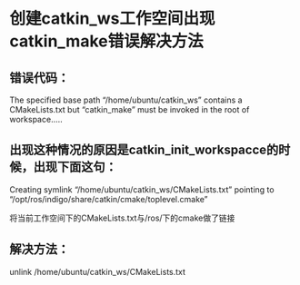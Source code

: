 # 创建catkin_ws工作空间出现catkin_make错误解决方法

## 错误代码： 
The specified base path “/home/ubuntu/catkin_ws” contains a CMakeLists.txt but “catkin_make” must be invoked in the root of workspace…..

## 出现这种情况的原因是catkin_init_workspacce的时候，出现下面这句： 
Creating symlink “/home/ubuntu/catkin_ws/CMakeLists.txt” pointing to “/opt/ros/indigo/share/catkin/cmake/toplevel.cmake”

将当前工作空间下的CMakeLists.txt与/ros/下的cmake做了链接

## 解决方法： 
unlink /home/ubuntu/catkin_ws/CMakeLists.txt 
